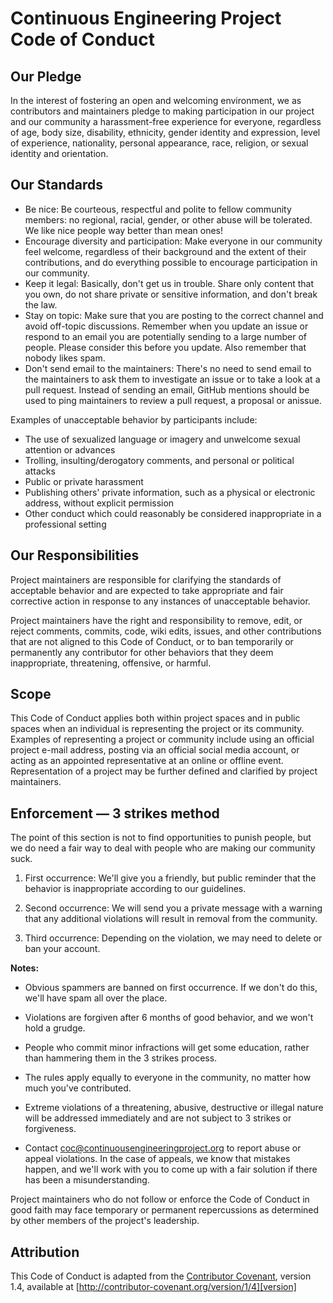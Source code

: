 # Continuous Engineering Project Code of Conduct

## Our Pledge

In the interest of fostering an open and welcoming environment, we as contributors and maintainers pledge to making participation in our project and our community a harassment-free experience for everyone, regardless of age, body size, disability, ethnicity, gender identity and expression, level of experience, nationality, personal appearance, race, religion, or sexual identity and orientation.

## Our Standards

* Be nice: Be courteous, respectful and polite to fellow community members: no regional, racial, gender, or other abuse will be tolerated. We like nice people way better than mean ones!
* Encourage diversity and participation: Make everyone in our community feel welcome, regardless of their background and the extent of their contributions, and do everything possible to encourage participation in our community.
* Keep it legal: Basically, don't get us in trouble. Share only content that you own, do not share private or sensitive information, and don't break the law.
* Stay on topic: Make sure that you are posting to the correct channel and avoid off-topic discussions. Remember when you update an issue or respond to an email you are potentially sending to a large number of people. Please consider this before you update. Also remember that nobody likes spam.
* Don't send email to the maintainers: There's no need to send email to the maintainers to ask them to investigate an issue or to take a look at a pull request. Instead of sending an email, GitHub mentions should be used to ping maintainers to review a pull request, a proposal or anissue.

Examples of unacceptable behavior by participants include:

* The use of sexualized language or imagery and unwelcome sexual attention or advances
* Trolling, insulting/derogatory comments, and personal or political attacks
* Public or private harassment
* Publishing others' private information, such as a physical or electronic address, without explicit permission
* Other conduct which could reasonably be considered inappropriate in a professional setting

## Our Responsibilities

Project maintainers are responsible for clarifying the standards of acceptable behavior and are expected to take appropriate and fair corrective action in response to any instances of unacceptable behavior.

Project maintainers have the right and responsibility to remove, edit, or reject comments, commits, code, wiki edits, issues, and other contributions that are not aligned to this Code of Conduct, or to ban temporarily or permanently any contributor for other behaviors that they deem inappropriate, threatening, offensive, or harmful.

## Scope

This Code of Conduct applies both within project spaces and in public spaces when an individual is representing the project or its community. Examples of representing a project or community include using an official project e-mail address, posting via an official social media account, or acting as an appointed representative at an online or offline event. Representation of a project may be further defined and clarified by project maintainers.

## Enforcement — 3 strikes method
               
The point of this section is not to find opportunities to punish people, but we do need a fair way to deal with people who are making our community suck.
               
   1. First occurrence: We'll give you a friendly, but public reminder that the behavior is inappropriate according to our guidelines.
   
   2. Second occurrence: We will send you a private message with a warning that any additional violations will result in removal from the community.
   
   3. Third occurrence: Depending on the violation, we may need to delete or ban your account.
   
   **Notes:**
   
   * Obvious spammers are banned on first occurrence. If we don't do this, we'll have spam all over the place.
   
   * Violations are forgiven after 6 months of good behavior, and we won't hold a grudge.
   
   * People who commit minor infractions will get some education, rather than hammering them in the 3 strikes process.
   
   * The rules apply equally to everyone in the community, no matter how much you've contributed.
   
   * Extreme violations of a threatening, abusive, destructive or illegal nature will be addressed immediately and are not subject to 3 strikes or forgiveness.
   
   * Contact coc@continuousengineeringproject.org to report abuse or appeal violations. In the case of appeals, we know that mistakes happen, and we'll work with you to come up with a fair solution if there has been a misunderstanding.

Project maintainers who do not follow or enforce the Code of Conduct in good faith may face temporary or permanent repercussions as determined by other members of the project's leadership.

## Attribution

This Code of Conduct is adapted from the [Contributor Covenant][homepage], version 1.4, available at [http://contributor-covenant.org/version/1/4][version]

[homepage]: http://contributor-covenant.org
[version]: http://contributor-covenant.org/version/1/4/
